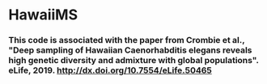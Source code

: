 # HawaiiMS

### This code is associated with the paper from Crombie et al., "Deep sampling of Hawaiian Caenorhabditis elegans reveals high genetic diversity and admixture with global populations". eLife, 2019. http://dx.doi.org/10.7554/eLife.50465
